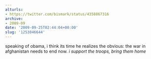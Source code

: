 ```yaml
---
alturls:
- https://twitter.com/bismark/status/4358867316
archive:
- 2009-09
date: '2009-09-25T02:44:04+00:00'
slug: '1253846644'
---
```


speaking of obama, i think its time he realizes the obvious: the war in afghanistan needs to end now. *i support the troops, bring them home*

